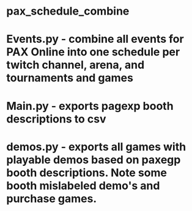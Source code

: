 # pax_schedule_combine

# Events.py - combine all events for PAX Online into one schedule per twitch channel, arena, and tournaments and games
# Main.py - exports pagexp booth descriptions to csv
# demos.py - exports all games with playable demos based on paxegp booth descriptions. Note some booth mislabeled demo's and purchase games.
